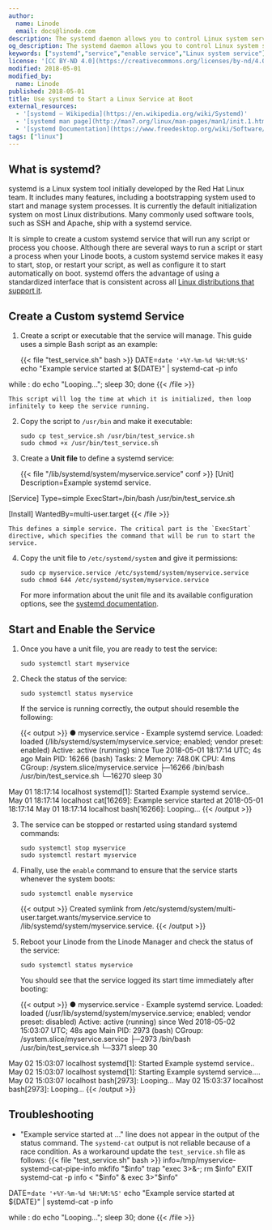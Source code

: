 ```yaml
---
author:
  name: Linode
  email: docs@linode.com
description: The systemd daemon allows you to control Linux system services. This guide shows how to configure a custom systemd service and enable it to start at boot.
og_description: The systemd daemon allows you to control Linux system services. This guide shows how to configure a custom systemd service and enable it to start at boot.
keywords: ["systemd","service","enable service","Linux system service"]
license: '[CC BY-ND 4.0](https://creativecommons.org/licenses/by-nd/4.0)'
modified: 2018-05-01
modified_by:
  name: Linode
published: 2018-05-01
title: Use systemd to Start a Linux Service at Boot
external_resources:
  - '[systemd – Wikipedia](https://en.wikipedia.org/wiki/Systemd)'
  - '[systemd man page](http://man7.org/linux/man-pages/man1/init.1.html)'
  - '[systemd Documentation](https://www.freedesktop.org/wiki/Software/systemd/)'
tags: ["linux"]
---
```


## What is systemd?

systemd is a Linux system tool initially developed by the Red Hat Linux team. It includes many features, including a bootstrapping system used to start and manage system processes. It is currently the default initialization system on most Linux distributions. Many commonly used software tools, such as SSH and Apache, ship with a systemd service.

It is simple to create a custom systemd service that will run any script or process you choose. Although there are several ways to run a script or start a process when your Linode boots, a custom systemd service makes it easy to start, stop, or restart your script, as well as configure it to start automatically on boot. systemd offers the advantage of using a standardized interface that is consistent across all [Linux distributions that support it](https://en.wikipedia.org/wiki/Systemd#Adoption).

## Create a Custom systemd Service

1.  Create a script or executable that the service will manage. This guide uses a simple Bash script as an example:

    {{< file "test_service.sh" bash >}}
DATE=`date '+%Y-%m-%d %H:%M:%S'`
echo "Example service started at ${DATE}" | systemd-cat -p info

while :
do
echo "Looping...";
sleep 30;
done
{{< /file >}}

    This script will log the time at which it is initialized, then loop infinitely to keep the service running.

2.  Copy the script to `/usr/bin` and make it executable:

        sudo cp test_service.sh /usr/bin/test_service.sh
        sudo chmod +x /usr/bin/test_service.sh

3.  Create a **Unit file** to define a systemd service:

    {{< file "/lib/systemd/system/myservice.service" conf >}}
[Unit]
Description=Example systemd service.

[Service]
Type=simple
ExecStart=/bin/bash /usr/bin/test_service.sh

[Install]
WantedBy=multi-user.target
{{< /file >}}

    This defines a simple service. The critical part is the `ExecStart` directive, which specifies the command that will be run to start the service.

4.  Copy the unit file to `/etc/systemd/system` and give it permissions:

        sudo cp myservice.service /etc/systemd/system/myservice.service
        sudo chmod 644 /etc/systemd/system/myservice.service

    For more information about the unit file and its available configuration options, see the [systemd documentation](https://www.freedesktop.org/wiki/Software/systemd/).

## Start and Enable the Service

1.  Once you have a unit file, you are ready to test the service:

        sudo systemctl start myservice


2.  Check the status of the service:

        sudo systemctl status myservice

    If the service is running correctly, the output should resemble the following:

    {{< output >}}
● myservice.service - Example systemd service.
   Loaded: loaded (/lib/systemd/system/myservice.service; enabled; vendor preset: enabled)
   Active: active (running) since Tue 2018-05-01 18:17:14 UTC; 4s ago
 Main PID: 16266 (bash)
    Tasks: 2
   Memory: 748.0K
      CPU: 4ms
   CGroup: /system.slice/myservice.service
           ├─16266 /bin/bash /usr/bin/test_service.sh
           └─16270 sleep 30

May 01 18:17:14 localhost systemd[1]: Started Example systemd service..
May 01 18:17:14 localhost cat[16269]: Example service started at 2018-05-01 18:17:14
May 01 18:17:14 localhost bash[16266]: Looping...
{{< /output >}}

3.  The service can be stopped or restarted using standard systemd commands:

        sudo systemctl stop myservice
        sudo systemctl restart myservice

4.  Finally, use the `enable` command to ensure that the service starts whenever the system boots:

        sudo systemctl enable myservice

    {{< output >}}
Created symlink from /etc/systemd/system/multi-user.target.wants/myservice.service to /lib/systemd/system/myservice.service.
{{< /output >}}

5.  Reboot your Linode from the Linode Manager and check the status of the service:

        sudo systemctl status myservice

    You should see that the service logged its start time immediately after booting:

    {{< output >}}
● myservice.service - Example systemd service.
   Loaded: loaded (/usr/lib/systemd/system/myservice.service; enabled; vendor preset: disabled)
   Active: active (running) since Wed 2018-05-02 15:03:07 UTC; 48s ago
 Main PID: 2973 (bash)
   CGroup: /system.slice/myservice.service
           ├─2973 /bin/bash /usr/bin/test_service.sh
           └─3371 sleep 30

May 02 15:03:07 localhost systemd[1]: Started Example systemd service..
May 02 15:03:07 localhost systemd[1]: Starting Example systemd service....
May 02 15:03:07 localhost bash[2973]: Looping...
May 02 15:03:37 localhost bash[2973]: Looping...
{{< /output >}}

## Troubleshooting

- "Example service started at ..." line does not appear in the output of the status command. The `systemd-cat` output is not reliable because of a race condition. As a workaround update the `test_service.sh` file as follows:
{{< file "test_service.sh" bash >}}
info=/tmp/myservice-systemd-cat-pipe-info
mkfifo "$info"
trap "exec 3>&-; rm $info" EXIT
systemd-cat -p info < "$info" &
exec 3>"$info"

DATE=`date '+%Y-%m-%d %H:%M:%S'`
echo "Example service started at ${DATE}" | systemd-cat -p info

while :
do
echo "Looping...";
sleep 30;
done
{{< /file >}}  
